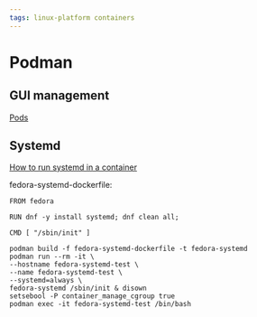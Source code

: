 ```yaml
---
tags: linux-platform containers
---
```

# Podman

## GUI management
[Pods](https://github.com/marhkb/pods)

## Systemd
[How to run systemd in a container](https://developers.redhat.com/blog/2019/04/24/how-to-run-systemd-in-a-container)

fedora-systemd-dockerfile:
```
FROM fedora

RUN dnf -y install systemd; dnf clean all;

CMD [ "/sbin/init" ]
```

```
podman build -f fedora-systemd-dockerfile -t fedora-systemd
podman run --rm -it \
--hostname fedora-systemd-test \
--name fedora-systemd-test \
--systemd=always \
fedora-systemd /sbin/init & disown
setsebool -P container_manage_cgroup true
podman exec -it fedora-systemd-test /bin/bash
```